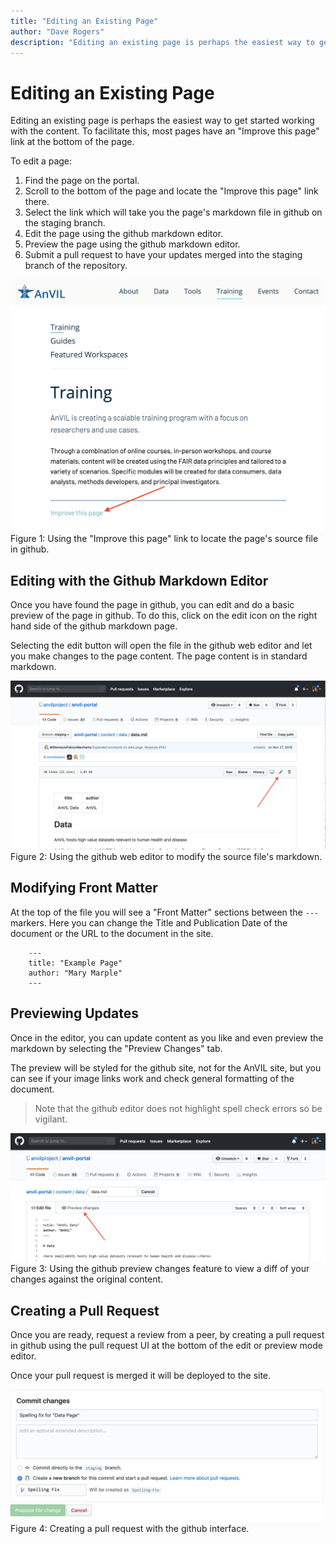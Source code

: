 ```yaml
---
title: "Editing an Existing Page"
author: "Dave Rogers"
description: "Editing an existing page is perhaps the easiest way to get started working with the content."
---
```


# Editing an Existing Page 

Editing an existing page is perhaps the easiest way to get started working with the content. To facilitate this, most pages have an "Improve this page" link at the bottom of the page.

To edit a page:

1. Find the page on the portal.
1. Scroll to the bottom of the page and locate the "Improve this page" link there.
1. Select the link which will take you the page's markdown file in github on the staging branch.
1. Edit the page using the github markdown editor.
1. Preview the page using the github markdown editor.
1. Submit a pull request to have your updates merged into the staging branch of the repository. 


![Edit an Existing Page](../_images/improve-this-page.png "Improve this page")
<figure-caption>Figure 1: Using the "Improve this page" link to locate the page's source file in github.</figure-caption>



## Editing with the Github Markdown Editor
Once you have found the page in github, you can edit and do a basic preview of the page in github. To do this, click on the edit icon on the right hand side of the github markdown page.

Selecting the  edit button will open the file in the github web editor and let you make changes to the page content.  The page content is in standard markdown.

 
![Edit an Existing Page](../_images/edit-existing-page.png "Edit an Existing Page")
<figure-caption>Figure 2: Using the github web editor to modify the source file's markdown.</figure-caption>
## Modifying Front Matter

At the top of the file you will see a "Front Matter" sections between the `---` markers. Here you can change the Title and Publication Date of the document or the URL to the document in the site.

```
    ---
    title: "Example Page"
    author: "Mary Marple"
    ---
```

## Previewing Updates

Once in the editor, you can update content as you like and even preview the markdown by selecting the "Preview Changes" tab.

The preview will be styled for the github site, not for the AnVIL site, but you can see if your image links work and check general formatting of the document.

>Note that the github editor does not highlight spell check errors so be vigilant.


![Edit in Github](../_images/preview-changes.png "Edit an Existing Page")
<figure-caption>Figure 3: Using the github preview changes feature to view a diff of your changes against the original content.</figure-caption>

## Creating a Pull Request

Once you are ready, request a review from a peer, by creating a pull request in github using the pull request UI at the bottom of the edit or preview mode editor.

Once your pull request is merged it will be deployed to the site.

![Create a Pull Request](../_images/pull-request.png)
<figure-caption>Figure 4: Creating a pull request with the github interface.</figure-caption> 
 

